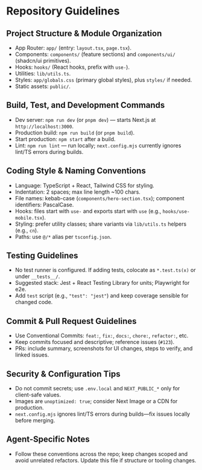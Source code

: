 # Repository Guidelines

## Project Structure & Module Organization
- App Router: `app/` (entry: `layout.tsx`, `page.tsx`).
- Components: `components/` (feature sections) and `components/ui/` (shadcn/ui primitives).
- Hooks: `hooks/` (React hooks, prefix with `use-`).
- Utilities: `lib/utils.ts`.
- Styles: `app/globals.css` (primary global styles), plus `styles/` if needed.
- Static assets: `public/`.

## Build, Test, and Development Commands
- Dev server: `npm run dev` (or `pnpm dev`) — starts Next.js at `http://localhost:3000`.
- Production build: `npm run build` (or `pnpm build`).
- Start production: `npm start` after a build.
- Lint: `npm run lint` — run locally; `next.config.mjs` currently ignores lint/TS errors during builds.

## Coding Style & Naming Conventions
- Language: TypeScript + React, Tailwind CSS for styling.
- Indentation: 2 spaces; max line length ~100 chars.
- File names: kebab-case (`components/hero-section.tsx`); component identifiers: PascalCase.
- Hooks: files start with `use-` and exports start with `use` (e.g., `hooks/use-mobile.tsx`).
- Styling: prefer utility classes; share variants via `lib/utils.ts` helpers (e.g., `cn`).
- Paths: use `@/*` alias per `tsconfig.json`.

## Testing Guidelines
- No test runner is configured. If adding tests, colocate as `*.test.ts(x)` or under `__tests__/`.
- Suggested stack: Jest + React Testing Library for units; Playwright for e2e.
- Add `test` script (e.g., `"test": "jest"`) and keep coverage sensible for changed code.

## Commit & Pull Request Guidelines
- Use Conventional Commits: `feat:`, `fix:`, `docs:`, `chore:`, `refactor:`, etc.
- Keep commits focused and descriptive; reference issues (`#123`).
- PRs: include summary, screenshots for UI changes, steps to verify, and linked issues.

## Security & Configuration Tips
- Do not commit secrets; use `.env.local` and `NEXT_PUBLIC_*` only for client-safe values.
- Images are `unoptimized: true`; consider Next Image or a CDN for production.
- `next.config.mjs` ignores lint/TS errors during builds—fix issues locally before merging.

## Agent-Specific Notes
- Follow these conventions across the repo; keep changes scoped and avoid unrelated refactors. Update this file if structure or tooling changes.
